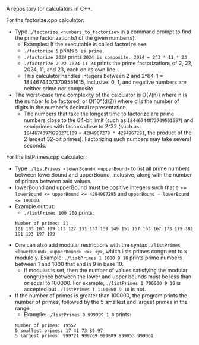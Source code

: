 A repository for calculators in C++.

For the factorize.cpp calculator:
* Type `./factorize <numbers_to_factorize>` in a command prompt to find the prime factorization(s) of the given number(s).
  * Examples: If the executable is called factorize.exe:
  * `./factorize 5` prints `5 is prime.`
  * `./factorize 2024` prints `2024 is composite. 2024 = 2^3 * 11 * 23`
  * `./factorize 2 22 2024 11 23` prints the prime factorizations of 2, 22, 2024, 11, and 23, each on its own line.
  * This calculator handles integers between 2 and 2^64-1 = 18446744073709551615, inclusive. 0, 1, and negative numbers are neither prime nor composite.
* The worst-case time complexity of the calculator is O(√(n)) where n is the number to be factored, or O(10^(d/2)) where d is the number of digits in the number's decimal representation.
  * The numbers that take the longest time to factorize are prime numbers close to the 64-bit limit (such as `18446744073709551557`) and semiprimes with factors close to 2^32 (such as `18446743979220271189` = `4294967279 * 4294967291`, the product of the 2 largest 32-bit primes). Factorizing such numbers may take several seconds.

For the listPrimes.cpp calculator:
* Type `./listPrimes <lowerBound> <upperBound>` to list all prime numbers between lowerBound and upperBound, inclusive, along with the number of primes between said values.
* lowerBound and upperBound must be positive integers such that `0 <= lowerBound <= upperBound <= 4294967295` and `upperBound - lowerBound <= 100000`.
* Example output:
  * `./listPrimes 100 200` prints:
  ```
  Number of primes: 21
  101 103 107 109 113 127 131 137 139 149 151 157 163 167 173 179 181 191 193 197 199
  ```
* One can also add modular restrictions with the syntax `./listPrimes <lowerBound> <upperBound> <x> <y>`, which lists primes congruent to x modulo y. Example: `./listPrimes 1 1000 9 10` prints prime numbers between 1 and 1000 that end in 9 in base 10.
  * If modulus is set, then the number of values satisfying the modular congruence between the lower and upper bounds must be less than or equal to 100000. For example, `./listPrimes 1 700000 9 10` is accepted but `./listPrimes 1 1100000 9 10` is not.
* If the number of primes is greater than 100000, the program prints the number of primes, followed by the 5 smallest and largest primes in the range.
  * Example: `./listPrimes 0 999999 1 8` prints:
  ```
  Number of primes: 19552
  5 smallest primes: 17 41 73 89 97 
  5 largest primes: 999721 999769 999809 999953 999961
  ```